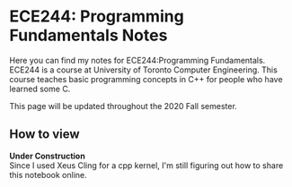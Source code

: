 # ECE244: Programming Fundamentals Notes
Here you can find my notes for ECE244:Programming Fundamentals. ECE244 is a course at University of Toronto Computer Engineering. This course teaches basic programming concepts in C++ for people who have learned some C.  

This page will be updated throughout the 2020 Fall semester.

## How to view
**Under Construction**  
Since I used Xeus Cling for a cpp kernel, I'm still figuring out how to share this notebook online.
